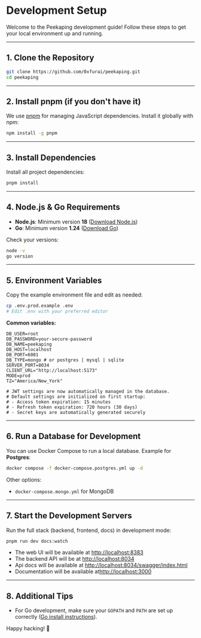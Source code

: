 # Development Setup

Welcome to the Peekaping development guide! Follow these steps to get your local environment up and running.

---

## 1. Clone the Repository

```bash
git clone https://github.com/0xfurai/peekaping.git
cd peekaping
```

---

## 2. Install pnpm (if you don't have it)

We use [pnpm](https://pnpm.io/) for managing JavaScript dependencies. Install it globally with npm:

```bash
npm install -g pnpm
```

---

## 3. Install Dependencies

Install all project dependencies:

```bash
pnpm install
```

---

## 4. Node.js & Go Requirements

- **Node.js**: Minimum version **18** ([Download Node.js](https://nodejs.org/en/download/))
- **Go**: Minimum version **1.24** ([Download Go](https://go.dev/dl/))

Check your versions:

```bash
node -v
go version
```

---

## 5. Environment Variables

Copy the example environment file and edit as needed:

```bash
cp .env.prod.example .env
# Edit .env with your preferred editor
```

**Common variables:**

```env
DB_USER=root
DB_PASSWORD=your-secure-password
DB_NAME=peekaping
DB_HOST=localhost
DB_PORT=6001
DB_TYPE=mongo # or postgres | mysql | sqlite
SERVER_PORT=8034
CLIENT_URL="http://localhost:5173"
MODE=prod
TZ="America/New_York"

# JWT settings are now automatically managed in the database.
# Default settings are initialized on first startup:
# - Access token expiration: 15 minutes
# - Refresh token expiration: 720 hours (30 days)
# - Secret keys are automatically generated securely
```

---

## 6. Run a Database for Development

You can use Docker Compose to run a local database. Example for **Postgres**:

```bash
docker compose -f docker-compose.postgres.yml up -d
```

Other options:
- `docker-compose.mongo.yml` for MongoDB

---

## 7. Start the Development Servers

Run the full stack (backend, frontend, docs) in development mode:

```bash
pnpm run dev docs:watch
```

- The web UI will be available at [http://localhost:8383](http://localhost:8383)
- The backend API will be at [http://localhost:8034](http://localhost:8034)
- Api docs will be available at [http://localhost:8034/swagger/index.html](http://localhost:8034/swagger/index.html)
- Documentation will be available at[http://localhost:3000](http://localhost:3000)

---

## 8. Additional Tips

- For Go development, make sure your `GOPATH` and `PATH` are set up correctly ([Go install instructions](https://go.dev/doc/install)).

Happy hacking! 🚀
